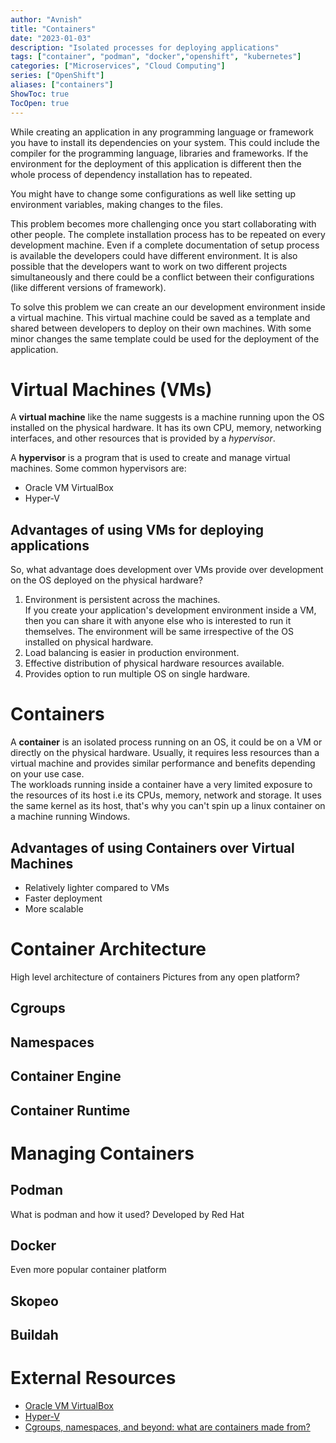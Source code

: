 ```yaml
---
author: "Avnish"
title: "Containers"
date: "2023-01-03"
description: "Isolated processes for deploying applications"
tags: ["container", "podman", "docker","openshift", "kubernetes"]
categories: ["Microservices", "Cloud Computing"]
series: ["OpenShift"]
aliases: ["containers"]
ShowToc: true
TocOpen: true
---
```


While creating an application in any programming language or framework you have to install its dependencies on your system.
This could include the compiler for the programming language, libraries and frameworks. If the environment for the deployment of this application is different then the whole process of dependency installation has to repeated.

You might have to change some configurations as well like setting up environment variables, making changes to the files.

This problem becomes more challenging once you start collaborating with other people. The complete installation process has to be repeated on every development machine. Even if a complete documentation of setup process is available the developers could have different environment. It is also possible that the developers want to work on two different projects simultaneously and there could be a conflict between their configurations (like different versions of framework).

<!-- Problem Statement: Deploying an application, The challenges
It works on my machine. Some xkcd comic strip?
This is called monolith application development.... -->

To solve this problem we can create an our development environment inside a virtual machine.
This virtual machine could be saved as a template and shared between developers to deploy on their own machines.
With some minor changes the same template could be used for the deployment of the application.

# Virtual Machines (VMs)
A **virtual machine** like the name suggests is a machine running upon the OS installed on the physical hardware. It has its own CPU, memory, networking interfaces, and other resources that is provided by a *hypervisor*.

A **hypervisor** is a program that is used to create and manage virtual machines. Some common hypervisors are:
* Oracle VM VirtualBox
* Hyper-V

## Advantages of using VMs for deploying applications
So, what advantage does development over VMs provide over development on the OS deployed on the physical hardware?

1. Environment is persistent across the machines.  
If you create your application's development environment inside a VM, then you can share it with anyone else who is interested to run it themselves.
The environment will be same irrespective of the OS installed on physical hardware.
2. Load balancing is easier in production environment.
3. Effective distribution of physical hardware resources available.
4. Provides option to run multiple OS on single hardware.

# Containers
A **container** is an isolated process running on an OS, it could be on a VM or directly on the physical hardware. Usually, it requires less resources than a virtual machine and provides similar performance and benefits depending on your use case.  
The workloads running inside a container have a very limited exposure to the resources of its host i.e its CPUs, memory, network and storage. It uses the same kernel as its host, that's why you can't spin up a linux container on a machine running Windows.

## Advantages of using Containers over Virtual Machines
* Relatively lighter compared to VMs
* Faster deployment
* More scalable

# Container Architecture
High level architecture of containers
Pictures from any open platform?

## Cgroups
## Namespaces
## Container Engine
## Container Runtime

# Managing Containers
## Podman
What is podman and how it used?
Developed by Red Hat

## Docker
Even more popular container platform

## Skopeo

## Buildah

# External Resources
* [Oracle VM VirtualBox](https://www.virtualbox.org/)
* [Hyper-V](https://learn.microsoft.com/en-us/virtualization/hyper-v-on-windows/about/)
* [Cgroups, namespaces, and beyond: what are containers made from?](https://www.youtube.com/watch?v=sK5i-N34im8)